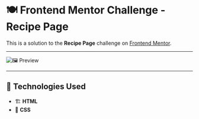 # 🍽️ Frontend Mentor Challenge - Recipe Page  

This is a solution to the **Recipe Page** challenge on [Frontend Mentor](https://www.frontendmentor.io).  

---

![🖼️ Preview](https://github.com/user-attachments/assets/c6522c8c-1fa9-4814-a0cd-b3a8b226ec37)  

---

## 🚀 Technologies Used  
- 🏗️ **HTML**  
- 🎨 **CSS**  
